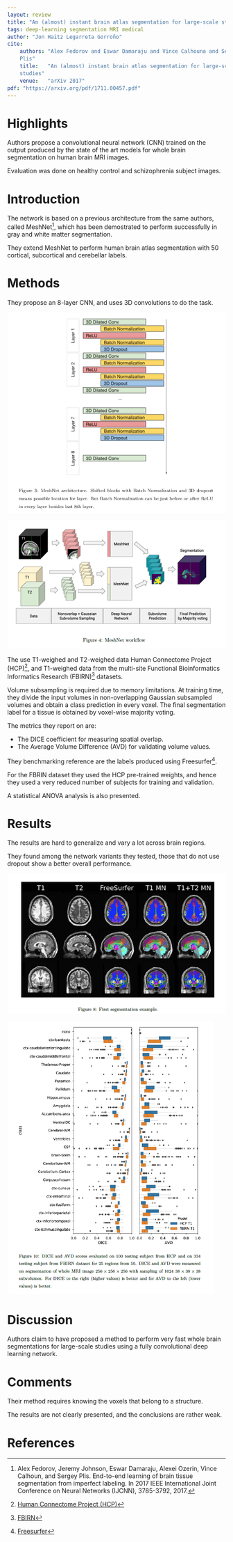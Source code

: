 ```yaml
---
layout: review
title: "An (almost) instant brain atlas segmentation for large-scale studies"
tags: deep-learning segmentation MRI medical
author: "Jon Haitz Legarreta Gorroño"
cite:
    authors: "Alex Fedorov and Eswar Damaraju and Vince Calhouna and Sergey
    Plis"
    title:   "An (almost) instant brain atlas segmentation for large-scale
    studies"
    venue:   "arXiv 2017"
pdf: "https://arxiv.org/pdf/1711.00457.pdf"
---
```



# Highlights

Authors propose a convolutional neural network (CNN) trained on the output
produced by the state of the art models for whole brain segmentation on human
brain MRI images.

Evaluation was done on healthy control and schizophrenia subject images.


# Introduction

The network is based on a previous architecture from the same authors, called
MeshNet[^1], which has been demostrated to perform successfully in gray and
white matter segmentation.

They extend MeshNet to perform human brain atlas segmentation with 50
cortical, subcortical and cerebellar labels.


# Methods

They propose an 8-layer CNN, and uses 3D convolutions to do the task.

![](/article/images/InstantBrainAtlasSegmentation/Layers.png)

![](/article/images/InstantBrainAtlasSegmentation/Architecture.png)

The use T1-weighed and T2-weighed data Human Connectome Project
(HCP)[^2], and T1-weighed data from the multi-site Functional
Bioinformatics Informatics Research (FBIRN)[^3] datasets.

Volume subsampling is required due to memory limitations. At training time,
they divide the input volumes in non-overlapping Gaussian subsampled volumes
and obtain a class prediction in every voxel. The final segmentation label
for a tissue is obtained by voxel-wise majority voting.

The metrics they report on are:
- The DICE coefficient for measuring spatial overlap.
- The Average Volume Difference (AVD) for validating volume values.

They benchmarking reference are the labels produced using Freesurfer[^4].

For the FBRIN dataset they used the HCP pre-trained weights, and hence they
used a very reduced number of subjects for training and validation.

A statistical ANOVA analysis is also presented.


# Results

The results are hard to generalize and vary a lot across brain regions.

They found among the network variants they tested, those that do not use
dropout show a better overall performance.

![](/article/images/InstantBrainAtlasSegmentation/Results.png)

![](/article/images/InstantBrainAtlasSegmentation/Results_scores.png)



# Discussion

Authors claim to have proposed a method to perform very fast whole brain
segmentations for large-scale studies using a fully convolutional deep
learning network.


# Comments

Their method requires knowing the voxels that belong to a structure.

The results are not clearly presented, and the conclusions are rather weak.



# References

[^1]: Alex Fedorov, Jeremy Johnson, Eswar Damaraju, Alexei Ozerin, Vince
      Calhoun, and Sergey Plis. End-to-end learning of brain tissue segmentation
      from imperfect labeling. In 2017 IEEE International Joint Conference on
      Neural Networks (IJCNN), 3785-3792, 2017.

[^2]: [Human Connectome Project (HCP)](http://www.humanconnectomeproject.org/)
[^3]: [FBIRN](https://www.na-mic.org/wiki/FBIRN:Main_Page)
[^4]: [Freesurfer](https://surfer.nmr.mgh.harvard.edu/)
